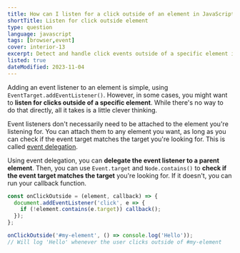 ```yaml
---
title: How can I listen for a click outside of an element in JavaScript?
shortTitle: Listen for click outside element
type: question
language: javascript
tags: [browser,event]
cover: interior-13
excerpt: Detect and handle click events outside of a specific element in just a few lines of JavaScript.
listed: true
dateModified: 2023-11-04
---
```


Adding an event listener to an element is simple, using `EventTarget.addEventListener()`. However, in some cases, you might want to **listen for clicks outside of a specific element**. While there's no way to do that directly, all it takes is a little clever thinking.

Event listeners don't necessarily need to be attached to the element you're listening for. You can attach them to any element you want, as long as you can check if the event target matches the target you're looking for. This is called [event delegation](/js/s/event-bubbling-capturing-delegation#event-delegation).

Using event delegation, you can **delegate the event listener to a parent element**. Then, you can use `Event.target` and `Node.contains()` to **check if the event target matches the target** you're looking for. If it doesn't, you can run your callback function.

```js
const onClickOutside = (element, callback) => {
  document.addEventListener('click', e => {
    if (!element.contains(e.target)) callback();
  });
};

onClickOutside('#my-element', () => console.log('Hello'));
// Will log 'Hello' whenever the user clicks outside of #my-element
```
